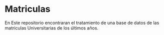 # Matriculas
En Este repositorio encontraran el tratamiento de una base de datos de las matriculas Universitarias de los últimos años.
